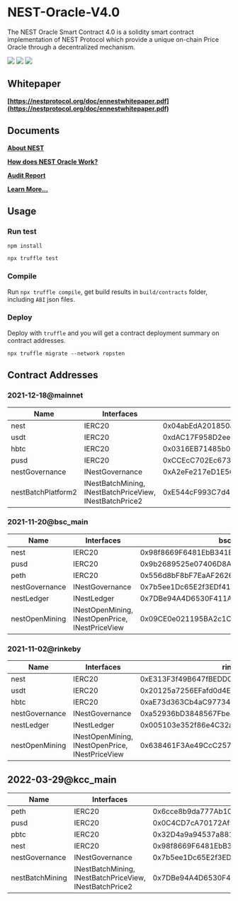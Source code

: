 # NEST-Oracle-V4.0
The NEST Oracle Smart Contract 4.0 is a solidity smart contract implementation of NEST Protocol which provide a unique on-chain Price Oracle through a decentralized mechanism.

![](https://img.shields.io/github/issues/NEST-Protocol/NEST-Oracle-V4.0)
![](https://img.shields.io/github/stars/NEST-Protocol/NEST-Oracle-V4.0)
![](https://img.shields.io/github/license/NEST-Protocol/NEST-Oracle-V4.0)

## Whitepaper

**[https://nestprotocol.org/doc/ennestwhitepaper.pdf](https://nestprotocol.org/doc/ennestwhitepaper.pdf)**

## Documents

**[About NEST](https://nestprotocol.org/docs/Concept/What-is-NEST)**

**[How does NEST Oracle Work?](https://nestprotocol.org/docs/NEST-Oracle/How-does-NEST-Oracle-Work)**

**[Audit Report](https://github.com/NEST-Protocol/NEST-Docs/blob/main/REP-NEST-Protocol4__final-20220715T020738Z.pdf)**

**[Learn More...](https://nestprotocol.org/)**

## Usage

### Run test

```shell
npm install

npx truffle test
```

### Compile

Run `npx truffle compile`, get build results in `build/contracts` folder, including `ABI` json files.

### Deploy

Deploy with `truffle` and you will get a contract deployment summary on contract addresses.

```shell
npx truffle migrate --network ropsten
```

## Contract Addresses

### 2021-12-18@mainnet
| Name | Interfaces | mainnet |
| ---- | ---- | ---- |
| nest | IERC20 | 0x04abEdA201850aC0124161F037Efd70c74ddC74C |
| usdt | IERC20 | 0xdAC17F958D2ee523a2206206994597C13D831ec7 |
| hbtc | IERC20 | 0x0316EB71485b0Ab14103307bf65a021042c6d380 |
| pusd | IERC20 | 0xCCEcC702Ec67309Bc3DDAF6a42E9e5a6b8Da58f0 |
| nestGovernance | INestGovernance | 0xA2eFe217eD1E56C743aeEe1257914104Cf523cf5 |
| nestBatchPlatform2 | INestBatchMining, INestBatchPriceView, INestBatchPrice2 | 0xE544cF993C7d477C7ef8E91D28aCA250D135aa03 |

### 2021-11-20@bsc_main
| Name | Interfaces | bsc_main |
| ---- | ---- | ---- |
| nest | IERC20 | 0x98f8669F6481EbB341B522fCD3663f79A3d1A6A7 |
| pusd | IERC20 | 0x9b2689525e07406D8A6fB1C40a1b86D2cd34Cbb2 |
| peth | IERC20 | 0x556d8bF8bF7EaAF2626da679Aa684Bac347d30bB |
| nestGovernance | INestGovernance | 0x7b5ee1Dc65E2f3EDf41c798e7bd3C22283C3D4bb |
| nestLedger | INestLedger | 0x7DBe94A4D6530F411A1E7337c7eb84185c4396e6 |
| nestOpenMining | INestOpenMining, INestOpenPrice, INestPriceView | 0x09CE0e021195BA2c1CDE62A8B187abf810951540 |

### 2021-11-02@rinkeby
| Name | Interfaces | rinkeby |
| ---- | ---- | ---- |
| nest | IERC20 | 0xE313F3f49B647fBEDDC5F2389Edb5c93CBf4EE25 |
| usdt | IERC20 | 0x20125a7256EFafd0d4Eec24048E08C5045BC5900 |
| hbtc | IERC20 | 0xaE73d363Cb4aC97734E07e48B01D0a1FF5D1190B |
| nestGovernance | INestGovernance | 0xa52936bD3848567Fbe4bA24De3370ABF419fC1f7 |
| nestLedger | INestLedger | 0x005103e352f86e4C32a3CE4B684fe211eB123210 |
| nestOpenMining | INestOpenMining, INestOpenPrice, INestPriceView | 0x638461F3Ae49CcC257ef49Fe76CCE5816A9234eF |

## 2022-03-29@kcc_main
| Name | Interfaces | kcc_main |
| ---- | ---- | ---- |
| peth | IERC20 | 0x6cce8b9da777Ab10B11f4EA8510447431ED6ad1E |
| pusd | IERC20 | 0x0C4CD7cA70172Af5f4BfCb7b0ACBf6EdFEaFab31 |
| pbtc | IERC20 | 0x32D4a9a94537a88118e878c56b93009Af234A6ce |
| nest | IERC20 | 0x98f8669F6481EbB341B522fCD3663f79A3d1A6A7 |
| nestGovernance | INestGovernance | 0x7b5ee1Dc65E2f3EDf41c798e7bd3C22283C3D4bb |
| nestBatchMining | INestBatchMining, INestBatchPriceView, INestBatchPrice2 | 0x7DBe94A4D6530F411A1E7337c7eb84185c4396e6 |